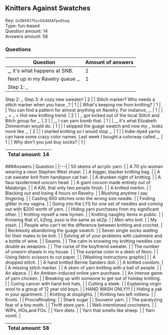 ## Knitters Against Swatches
Key: `GnINt0J75vcGSd4XAfpvD1uq`  
Type: fun-based  
Question amount: 14  
Answers amount: 58
### Questions
| Question | Amount of answers |
|---|---|
| _, it's what happens at SNB. | 1 |
| Next up in my Ravelry queue _. | 1 |
| Step 1: _
Step 2: _
Step 3: A cozy new sweater! | 2 |
| Stitch marker? Who needs a stitch marker when you have _? | 1 |
| What's keeping me from knitting? | 1 |
| You can find a pattern for almost anything on Ravelry. For instance, _. | 1 |
| _ + _ = Hot new knitting trend. | 2 |
| _ got kicked out of the local Stitch and Bitch group for _. | 2 |
| _, I can yarn bomb that. | 1 |
| _, it's what Elizabeth Zimmerman would do. | 1 |
| I skipped the guage swatch and now my _ looks more like _. | 2 |
| I started knitting so I would stop _. | 1 |
| Indie-dyed yarns can have some crazy color names. Last week I bought a colorway called _. | 1 |
| Why don't you just buy socks? | 1 |

|Total amount: 14|
|---|

###Answers
| Question |
|---|
| 50 skeins of acrylic yarn. |
| A 70 y/o woman wearing a neon Stephen West shawl. |
| A bigger, blacker knitting bag. |
| A cat sweater knit from handspun cat hair. |
| A drunken night of knitting. |
| A faux taxidermied unicorn head. |
| A giant cocoon made entirely out of Malabrigo. |
| A KAL that only two people finish. |
| A knitted merkin. |
| Blacking out and losing 4 hours on Ravelry. |
| Blushing anytime I say fingering. |
| Casting 600 stitches onto the wrong size needle. |
| Finding glitter in my vagina. |
| Going into the LYS for one set of needles and coming out with $200 worth of yarn. |
| Hiding yarn purchases from my significant other. |
| Knitting myself a new hymen. |
| Knitting naughty items in public. |
| Knowing that s1, k2tog, psso is the same as sk2p. |
| Men who knit. |
| My stash. |
| People who can't tel the difference between knitting and crochet. |
| Recklessly abandoning the guage swatch. |
| Seven single socks waiting for their mates to be knit. |
| Solving all of your problems with cashmere and a bottle of wine. |
| Swants. |
| The calm in knowing my knitting needles can double as weapons. |
| The curse of the boyfriend sweater. |
| The number of unworn shawls in my house. |
| The surprise color in a skein of Noro. |
| Using fabric scissors to cut paper. |
| [Washing instructions graphic] |
| A dropped stitch. |
| A hand knitted Bernie Sanders doll. |
| A knitted condom. |
| A missing stitch marker. |
| A skein of yarn knitting with a ball of people. |
| An alpaca. |
| An Ambien-induced online yarn purchase. |
| An intense game of yarn chicken. |
| Breaking up with someone to get out of holiday knitting. |
| Curing cancer with hand knit hats. |
| Cutting a steek. |
| Explaining virgin wool to a group of 12 year old boys. |
| HAND WASH ONLY!!! |
| Hiding a yak in your apartment. |
| Knitting at stoplights. |
| Knitting two left mittens. |
| Knots. |
| Procraftinating. |
| Shark sugar |
| Souvenir yarn. |
| The paralyzing fear of a tiny moth. |
| Thrift store yarn. |
| Well-intentioned crocheters. |
| WIPs, HOs,and FOs. |
| Yarn diets. |
| Yarn that smells like sheep. |
| Yarn vomit. |

|Total amount: 58|
|---|